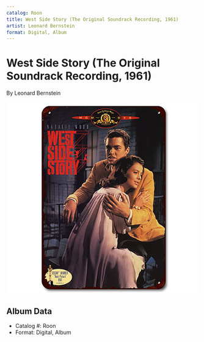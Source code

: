 ```yaml
---
catalog: Roon
title: West Side Story (The Original Soundrack Recording, 1961)
artist: Leonard Bernstein
format: Digital, Album
---
```


# West Side Story (The Original Soundrack Recording, 1961)

By Leonard Bernstein

![](../../assets/albumcovers/Leonard_Bernstein-West_Side_Story_The_Original_Soundrack_Recording__1961.png)

## Album Data

- Catalog #: Roon
- Format: Digital, Album

